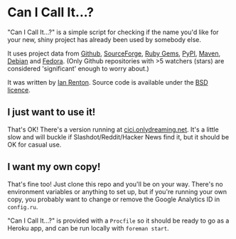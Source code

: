 Can I Call It...?
=================

"Can I Call It...?" is a simple script for checking if the name you'd like for your new, shiny project has already been used by somebody else.

It uses project data from [Github][1], [SourceForge][2], [Ruby Gems][3], [PyPI][4], [Maven][5], [Debian][9] and [Fedora][8]. (Only Github repositories with >5 watchers (stars) are considered 'significant' enough to worry about.)

It was written by [Ian Renton][6]. Source code is available under the [BSD licence][7].

 [1]: https://github.com
 [2]: http://sourceforge.net
 [3]: http://rubygems.org
 [4]: http://pypi.python.org
 [5]: http://search.maven.org
 [6]: http://ianrenton.com
 [7]: https://github.com/ianrenton/canicallit/blob/master/LICENCE.md
 [8]: https://admin.fedoraproject.org/pkgdb
 [9]: http://packages.debian.org

I just want to use it!
----------------------

That's OK! There's a version running at [cici.onlydreaming.net](http://cici.onlydreaming.net). It's a little slow and will buckle if Slashdot/Reddit/Hacker News find it, but it should be OK for casual use.

I want my own copy!
-------------------

That's fine too! Just clone this repo and you'll be on your way. There's no environment variables or anything to set up, but if you're running your own copy, you probably want to change or remove the Google Analytics ID in `config.ru`.

"Can I Call It...?" is provided with a `Procfile` so it should be ready to go as a Heroku app, and can be run locally with `foreman start`.